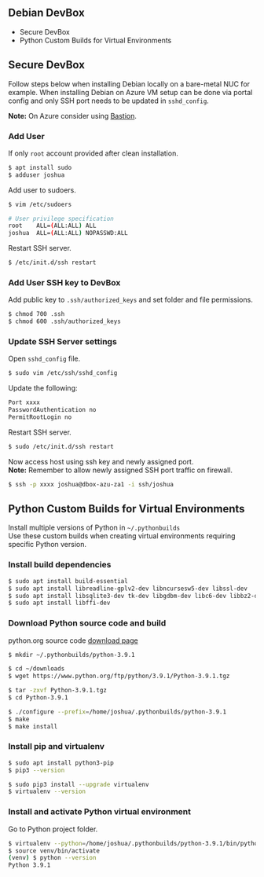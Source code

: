 ## Debian DevBox

* Secure DevBox
* Python Custom Builds for Virtual Environments

## Secure DevBox

Follow steps below when installing Debian locally on a bare-metal NUC for example. When installing Debian on Azure VM setup can be done via portal config and only SSH port needs to be updated in `sshd_config`.

**Note:** On Azure consider using [Bastion](https://azure.microsoft.com/en-us/services/azure-bastion/).

### Add User

If only `root` account provided after clean installation.

```bash
$ apt install sudo
$ adduser joshua
```

Add user to sudoers.

```bash
$ vim /etc/sudoers
```
```bash
# User privilege specification
root    ALL=(ALL:ALL) ALL
joshua  ALL=(ALL:ALL) NOPASSWD:ALL
```

Restart SSH server.

```bash
$ /etc/init.d/ssh restart
```

###  Add User SSH key to DevBox

Add public key to `.ssh/authorized_keys` and set folder and file permissions.

```bash
$ chmod 700 .ssh
$ chmod 600 .ssh/authorized_keys
```

### Update SSH Server settings

Open `sshd_config` file.

```bash
$ sudo vim /etc/ssh/sshd_config
```

Update the following:

```bash
Port xxxx
PasswordAuthentication no
PermitRootLogin no
```

Restart SSH server.

```bash
$ sudo /etc/init.d/ssh restart
```

Now access host using ssh key and newly assigned port.<br>
**Note:** Remember to allow newly assigned SSH port traffic on firewall.

```bash
$ ssh -p xxxx joshua@dbox-azu-za1 -i ssh/joshua
```

## Python Custom Builds for Virtual Environments

Install multiple versions of Python in `~/.pythonbuilds`<br>
Use these custom builds when creating virtual environments requiring specific Python version.

### Install build dependencies

```bash
$ sudo apt install build-essential
$ sudo apt install libreadline-gplv2-dev libncursesw5-dev libssl-dev
$ sudo apt install libsqlite3-dev tk-dev libgdbm-dev libc6-dev libbz2-dev
$ sudo apt install libffi-dev
```

### Download Python source code and build

python.org source code [download page](https://www.python.org/downloads/)

```bash
$ mkdir ~/.pythonbuilds/python-3.9.1

$ cd ~/downloads
$ wget https://www.python.org/ftp/python/3.9.1/Python-3.9.1.tgz

$ tar -zxvf Python-3.9.1.tgz
$ cd Python-3.9.1

$ ./configure --prefix=/home/joshua/.pythonbuilds/python-3.9.1
$ make
$ make install
```

### Install pip and virtualenv

```bash
$ sudo apt install python3-pip
$ pip3 --version

$ sudo pip3 install --upgrade virtualenv
$ virtualenv --version
```

### Install and activate Python virtual environment

Go to Python project folder.

```bash
$ virtualenv --python=/home/joshua/.pythonbuilds/python-3.9.1/bin/python3.9 venv
$ source venv/bin/activate
(venv) $ python --version
Python 3.9.1
```